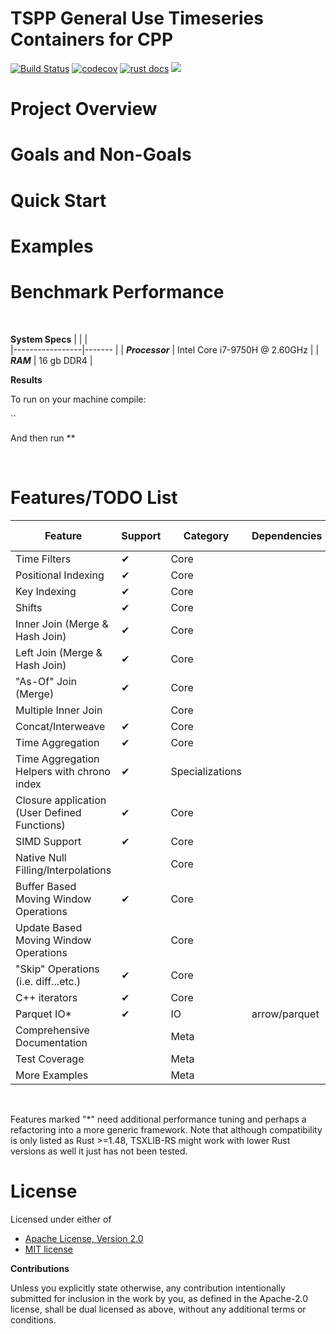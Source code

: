 # TSPP General Use Timeseries Containers for CPP 
[![Build Status](https://travis-ci.com/beignetbytes/tsxlib-rs.svg?branch=main)](https://travis-ci.com/beignetbytes/tsxlib-rs)
[![codecov](https://codecov.io/gh/beignetbytes/tsxlib-rs/branch/main/graph/badge.svg?token=U2LYGT2LN8)](https://codecov.io/gh/beignetbytes/tsxlib-rs)
[![rust docs](https://docs.rs/tsxlib/badge.svg)](https://docs.rs/tsxlib/latest/tsxlib/)
[![](http://meritbadge.herokuapp.com/tsxlib)](https://crates.io/crates/tsxlib)

# Project Overview


# Goals and Non-Goals



# Quick Start


# Examples


# Benchmark Performance



<br>

**System Specs**
|                 |        |  
|-----------------|------- |
| ***Processor*** | Intel Core i7-9750H @ 2.60GHz     |
| ***RAM***       | 16 gb DDR4   |
<br>

**Results**

To run on your machine compile: 

``

And then run **


<br>

# Features/TODO List


| Feature                                           | Support | Category            | Dependencies   | Compiler Version |  
|---------------------------------------------------|---------|---------------------|----------------|--------------|
| Time Filters                                      | ✔      | Core                 |                |        |
| Positional Indexing                               | ✔      | Core                 |                |        |
| Key Indexing                                      | ✔      | Core                 |                |        |
| Shifts                                            | ✔      | Core                 |                |        |
| Inner Join (Merge & Hash Join)                    | ✔      | Core                 |                |        |
| Left Join (Merge & Hash Join)                     | ✔      | Core                 |                |       |
| "As-Of" Join (Merge)                              |  ✔    | Core                 |                |        |
| Multiple Inner Join                               |        | Core                 |                |       |
| Concat/Interweave                                 | ✔      | Core                 |                |       |
| Time Aggregation                                  |  ✔     | Core                 |                |       |
| Time Aggregation Helpers with chrono index        | ✔      | Specializations      |                |       |
| Closure application (User Defined Functions)      | ✔      | Core                 |                |       |
| SIMD Support                                      | ✔      | Core                 |                |       |
| Native Null Filling/Interpolations                |        | Core                 |                |        |
| Buffer Based Moving Window Operations             | ✔      | Core                 |                |        |
| Update Based Moving Window Operations             |       | Core                 |                |        |
| "Skip" Operations (i.e. diff...etc.)              | ✔      | Core                 |                |     |
| C++ iterators                                     | ✔      | Core                 |                |     |
| Parquet IO*                                       | ✔      | IO                   | arrow/parquet  |    |
| Comprehensive Documentation                       |       | Meta                 |               |       |
| Test Coverage                                     |       | Meta                 |                |       |
| More Examples                                     |       | Meta                 |                |       |
<br>

Features marked "*" need additional performance tuning and perhaps a refactoring into a more generic framework. Note that although compatibility is only listed as Rust >=1.48, TSXLIB-RS might work with lower Rust versions as well it just has not been tested.


# License

Licensed under either of

 * [Apache License, Version 2.0](http://www.apache.org/licenses/LICENSE-2.0)
 * [MIT license](http://opensource.org/licenses/MIT)

**Contributions**

Unless you explicitly state otherwise, any contribution intentionally submitted
for inclusion in the work by you, as defined in the Apache-2.0 license, shall be
dual licensed as above, without any additional terms or conditions.